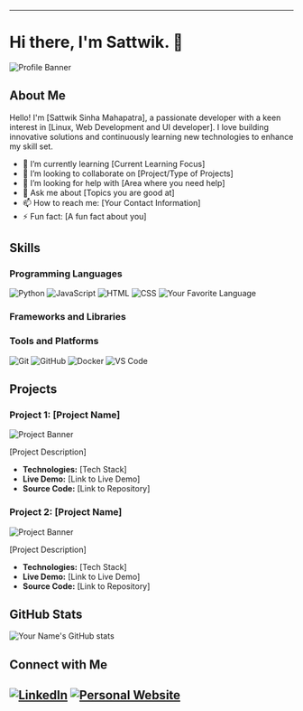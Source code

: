
---

# Hi there, I'm **Sattwik**. 👋

![Profile Banner](https://via.placeholder.com/1200x400)

## About Me

Hello! I'm [Sattwik Sinha Mahapatra], a passionate developer with a keen interest in [Linux, Web Development and UI developer]. I love building innovative solutions and continuously learning new technologies to enhance my skill set.

- 🌱 I’m currently learning [Current Learning Focus]
- 👯 I’m looking to collaborate on [Project/Type of Projects]
- 🤔 I’m looking for help with [Area where you need help]
- 💬 Ask me about [Topics you are good at]
- 📫 How to reach me: [Your Contact Information]
- ⚡ Fun fact: [A fun fact about you]

## Skills

### Programming Languages

![Python](https://img.shields.io/badge/-Python-000?&logo=python)
![JavaScript](https://img.shields.io/badge/-JavaScript-000?&logo=javascript)
![HTML](https://img.shields.io/badge/-HTML-000?&logo=html5)
![CSS](https://img.shields.io/badge/-CSS-000?&logo=css3)
![Your Favorite Language](https://img.shields.io/badge/-Your%20Favorite%20Language-000?&logo=YourFavoriteLanguage)

### Frameworks and Libraries



### Tools and Platforms

![Git](https://img.shields.io/badge/-Git-000?&logo=git)
![GitHub](https://img.shields.io/badge/-GitHub-000?&logo=github)
![Docker](https://img.shields.io/badge/-Docker-000?&logo=docker)
![VS Code](https://img.shields.io/badge/-VS%20Code-000?&logo=visual-studio-code)

## Projects

### Project 1: [Project Name]

![Project Banner](https://via.placeholder.com/800x200)

[Project Description]

- **Technologies:** [Tech Stack]
- **Live Demo:** [Link to Live Demo]
- **Source Code:** [Link to Repository]

### Project 2: [Project Name]

![Project Banner](https://via.placeholder.com/800x200)

[Project Description]

- **Technologies:** [Tech Stack]
- **Live Demo:** [Link to Live Demo]
- **Source Code:** [Link to Repository]

## GitHub Stats

![Your Name's GitHub stats](https://github-readme-stats.vercel.app/api?username=YourUsername&show_icons=true&theme=tokyo-night)

## Connect with Me

[![LinkedIn](https://img.shields.io/badge/-LinkedIn-000?&logo=linkedin&logoColor=0077B5)](https://linkedin.com/in/yourprofile)
[![Personal Website](https://img.shields.io/badge/-Website-000?&logo=google-chrome&logoColor=4285F4)](https://yourwebsite.com)
---
